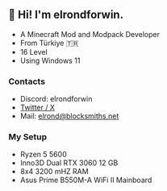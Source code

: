 ## 👋  Hi! I'm elrondforwin.

* A Minecraft Mod and Modpack Developer
* From Türkiye 🇹🇷 
* 16 Level
* Using Windows 11

### Contacts
* Discord: elrondforwin
* [Twitter / X](https://x.com/ElroNdForWin)
* Mail: elrond@blocksmiths.net

### My Setup
* Ryzen 5 5600
* Inno3D Dual RTX 3060 12 GB
* 8x4 3200 mHZ RAM
* Asus Prime B550M-A WiFi II Mainboard
